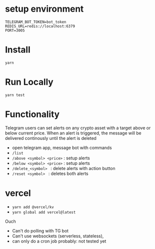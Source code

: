 # setup environment 
```
TELEGRAM_BOT_TOKEN=bot_token
REDIS_URL=redis://localhost:6379
PORT=3005
```

# Install
```yarn```
# Run Locally 
```yarn test```
# Functionality 

Telegram users can set alerts on any crypto asset with a target above or below current price. When an alert is triggered, the message will be delivered continously until the alert is deleted

- open telegram app, message bot with commands 
- ```/list```
- ```/above <symbol> <price>``` : setup alerts
- ```/below <symbol> <price>``` : setup alerts
- ```/delete_<symbol> ``` : delete alerts with action button
- ```/reset <symbol> ``` : deletes both alerts

# vercel 
- ```yarn add @vercel/kv```
- ```yarn global add vercel@latest```

Ouch 
- Can't do polling with TG bot
- Can't use websockets (serverless, stateless), 
- can only do a cron job probably: not tested yet